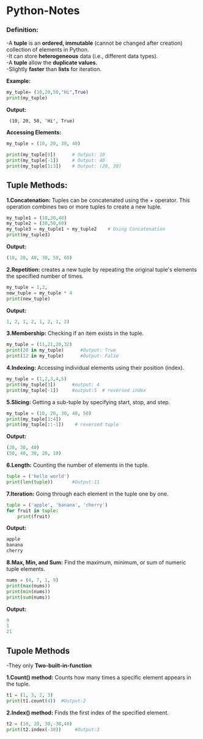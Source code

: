 # Python-Notes


### Definition:
-A **tuple** is an **ordered, immutable** (cannot be changed after creation) collection of elements in Python.  
-It can store **heterogeneous**  data (i.e., different data types).                  
-A **tuple** allow the **duplicate values.**     
-Slightly **faster** than **lists** for iteration.

**Example:**
```python
my_tuple= (10,20,50,"Hi",True)
print(my_tuple)
```
**Output:**

     (10, 20, 50, 'Hi', True)

**Accessing Elements:**
```python
my_tuple = (10, 20, 30, 40)

print(my_tuple[0])      # Output: 10
print(my_tuple[-1])     # Output: 40
print(my_tuple[1:3])    # Output: (20, 30)
```
## Tuple Methods:
**1.Concatenation:**
Tuples can be concatenated using the + operator. This operation combines two or more tuples to create a new tuple.

```python
my_tuple1 = (10,20,40)
my_tuple2 = (30,50,60)
my_tuple3 = my_tuple1 + my_tuple2    # Using Concatenation
print(my_tuple3)
```
**Output:**
```python
(10, 20, 40, 30, 50, 60)
```
**2.Repetition:**
creates a new tuple by repeating the original tuple's elements the specified number of times.

```python
my_tuple = 1,2,
new_tuple = my_tuple * 4
print(new_tuple)

```
**Output:**
```python
1, 2, 1, 2, 1, 2, 1, 2)
``` 

**3.Membership:**
 Checking if an item exists in the tuple.
 ```python
my_tuple = (11,21,20,32)
print(20 in my_tuple)      #Output: True
print(12 in my_tuple)      #Output: False
```
**4.Indexing:**
Accessing individual elements using their position (index).
```python
my_tuple = (1,2,3,4,5)
print(my_tuple[3])      #output: 4
print(my_tuple[-1])     #output:5  # reversed index
```

**5.Slicing:**
Getting a sub-tuple by specifying start, stop, and step.
```python
my_tuple = (10, 20, 30, 40, 50)
print(my_tuple[1:4]) 
print(my_tuple[::-1])    # reversed tuple
```
**Output:**
```python
(20, 30, 40)
(50, 40, 30, 20, 10)

```
**6.Length:**
Counting the number of elements in the tuple.
```python
tuple = ('hello world')
print(len(tuple))       #Output:11
```

**7.Iteration:**
Going through each element in the tuple one by one.

```python
tuple = ('apple', 'banana', 'cherry')
for fruit in tuple:
    print(fruit)

```
**Output:**
```python
apple
banana
cherry
```

**8.Max, Min, and Sum:**
Find the maximum, minimum, or sum of numeric tuple elements.
```python
nums = (4, 7, 1, 9)
print(max(nums))   
print(min(nums))  
print(sum(nums))   
```
**Output:**
```python
9
1
21
```
## Tupole Methods 
-They only **Two-built-in-function**

**1.Count() method:**
Counts how many times a specific element appears in the tuple.

```python
t1 = (1, 3, 2, 3)
print(t1.count(4))  #Output:2
```
**2.Index() method:**
Finds the first index of the specified element.
```python
t2 = (10, 20, 30,-30,40)
print(t2.index(-30))     #Output:3
```





 
 



    























 


